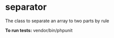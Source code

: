 # separator
The class to separate an array to two parts by rule

**To run tests:** vendor/bin/phpunit
